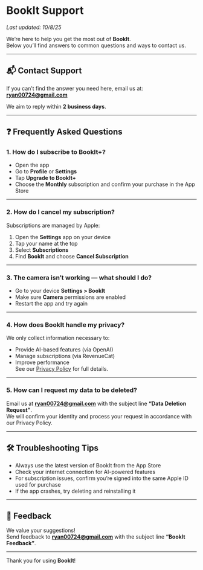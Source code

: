 # BookIt Support

_Last updated: 10/8/25_

We’re here to help you get the most out of **BookIt**.  
Below you’ll find answers to common questions and ways to contact us.

---

## 📬 Contact Support
If you can’t find the answer you need here, email us at:  
**ryan00724@gmail.com**

We aim to reply within **2 business days**.

---

## ❓ Frequently Asked Questions

### 1. How do I subscribe to BookIt+?
- Open the app
- Go to **Profile** or **Settings**
- Tap **Upgrade to BookIt+**
- Choose the **Monthly** subscription and confirm your purchase in the App Store

---

### 2. How do I cancel my subscription?
Subscriptions are managed by Apple:
1. Open the **Settings** app on your device
2. Tap your name at the top
3. Select **Subscriptions**
4. Find **BookIt** and choose **Cancel Subscription**

---

### 3. The camera isn’t working — what should I do?
- Go to your device **Settings > BookIt**
- Make sure **Camera** permissions are enabled
- Restart the app and try again

---

### 4. How does BookIt handle my privacy?
We only collect information necessary to:
- Provide AI-based features (via OpenAI)
- Manage subscriptions (via RevenueCat)
- Improve performance  
See our [Privacy Policy](./PRIVACY.md) for full details.

---

### 5. How can I request my data to be deleted?
Email us at **ryan00724@gmail.com** with the subject line **“Data Deletion Request”**.  
We will confirm your identity and process your request in accordance with our Privacy Policy.

---

## 🛠 Troubleshooting Tips
- Always use the latest version of BookIt from the App Store
- Check your internet connection for AI-powered features
- For subscription issues, confirm you’re signed into the same Apple ID used for purchase
- If the app crashes, try deleting and reinstalling it

---

## 🌟 Feedback
We value your suggestions!  
Send feedback to **ryan00724@gmail.com** with the subject line **“BookIt Feedback”**.

---

Thank you for using **BookIt**!
